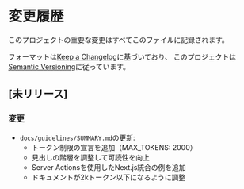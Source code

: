 # 変更履歴

このプロジェクトの重要な変更はすべてこのファイルに記録されます。

フォーマットは[Keep a Changelog](https://keepachangelog.com/en/1.0.0/)に基づいており、
このプロジェクトは[Semantic Versioning](https://semver.org/spec/v2.0.0.html)に従っています。

## [未リリース]

### 変更

- `docs/guidelines/SUMMARY.md`の更新:
  - トークン制限の宣言を追加（MAX_TOKENS: 2000）
  - 見出しの階層を調整して可読性を向上
  - Server Actionsを使用したNext.js統合の例を追加
  - ドキュメントが2kトークン以下になるように調整 